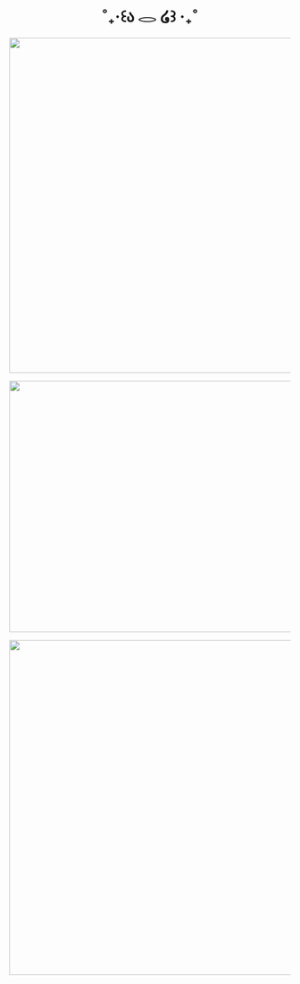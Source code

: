 <h1 align="center">
˚₊‧꒰ა 𓂋 ໒꒱ ‧₊˚
</h1>
<p align="center">
  <img width="600" src="https://files.catbox.moe/xnpp6u.png">
</p>
<p align="center">
  <img width="600" height=450" src="https://files.catbox.moe/vqbsn0.png">
</p>
<p align="center">
  <img width="600" src="https://files.catbox.moe/v2r8mj.png">
</p>
